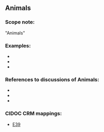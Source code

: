 
## Animals

###  Scope note: 
"Animals" 

### Examples: 

* 
* 
* 

### References to discussions of Animals:

* 

* 

* 

### CIDOC CRM mappings: 

* [E39](http://www.cidoc-crm.org/Entity/e39-actor/version-6.1)


